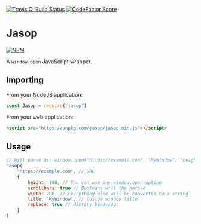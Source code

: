 [![Travis CI Build Status](https://img.shields.io/travis/com/Richienb/jasop/master.svg?style=for-the-badge)](https://travis-ci.com/Richienb/jasop)
[![CodeFactor Score](https://www.codefactor.io/repository/github/Richienb/jasop/badge?style=for-the-badge)](https://www.codefactor.io/repository/github/Richienb/jasop)

# Jasop

[![NPM](https://nodei.co/npm/jasop.png?downloads=true&downloadRank=true&stars=true)](https://nodei.co/npm/jasop)

A `window.open` JavaScript wrapper.

## Importing

From your NodeJS application:

```js
const Jasop = require("jasop")
```

From your web application:

```html
<script src="https://unpkg.com/jasop/jasop.min.js"></script>
```

## Usage

```js
// Will parse as: window.open("https://example.com", "MyWindow", "height=100,scrollbars=yes,width=200", true)
Jasop(
    "https://example.com", // URL
    {
        height: 100, // You can use any window.open option
        scrollbars: true // Booleans will the parsed
        width: 200, // Everything else will be converted to a string
        title: "MyWindow", // Custom window title
        replace: true // History behaviour
    }
)
```
